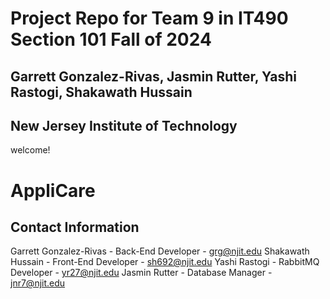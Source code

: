 # Project Repo for Team 9 in IT490 Section 101 Fall of 2024
## Garrett Gonzalez-Rivas,  Jasmin Rutter, Yashi Rastogi, Shakawath  Hussain
## New Jersey Institute of Technology

welcome!

# AppliCare

## Contact Information
Garrett Gonzalez-Rivas - Back-End Developer - grg@njit.edu
Shakawath Hussain - Front-End Developer - sh692@njit.edu
Yashi Rastogi - RabbitMQ Developer - yr27@njit.edu
Jasmin Rutter - Database Manager - jnr7@njit.edu

